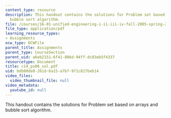 ```yaml
---
content_type: resource
description: This handout contains the solutions for Problem set based on arrays and
  bubble sort algorithm.
file: /courses/16-01-unified-engineering-i-ii-iii-iv-fall-2005-spring-2006/bdb80de0261d6a15a7b7971c817beb14_c14_ps06_sol.pdf
file_type: application/pdf
learning_resource_types:
- Assignments
ocw_type: OCWFile
parent_title: Assignments
parent_type: CourseSection
parent_uid: a6eb2151-6f41-806d-94ff-dc83eb5f4337
resourcetype: Document
title: c14_ps06_sol.pdf
uid: bdb80de0-261d-6a15-a7b7-971c817beb14
video_files:
  video_thumbnail_file: null
video_metadata:
  youtube_id: null
---
```

This handout contains the solutions for Problem set based on arrays and bubble sort algorithm.